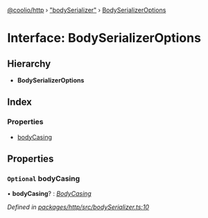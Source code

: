 [@coolio/http](../README.md) › ["bodySerializer"](../modules/_bodyserializer_.md) › [BodySerializerOptions](_bodyserializer_.bodyserializeroptions.md)

# Interface: BodySerializerOptions

## Hierarchy

* **BodySerializerOptions**

## Index

### Properties

* [bodyCasing](_bodyserializer_.bodyserializeroptions.md#optional-bodycasing)

## Properties

### `Optional` bodyCasing

• **bodyCasing**? : *[BodyCasing](../enums/_helpers_caseconversion_helper_.bodycasing.md)*

*Defined in [packages/http/src/bodySerializer.ts:10](https://github.com/headline-1/coolio/blob/32658f8/packages/http/src/bodySerializer.ts#L10)*
